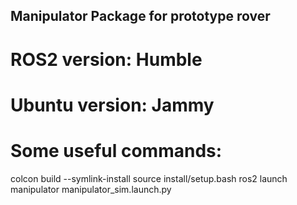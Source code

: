 ## Manipulator Package for prototype rover
# ROS2 version: Humble
# Ubuntu version: Jammy
# Some useful commands:
colcon build --symlink-install
source install/setup.bash
ros2 launch manipulator manipulator_sim.launch.py
